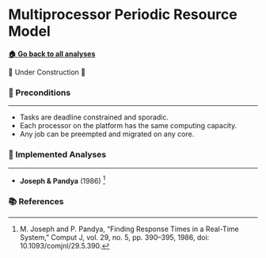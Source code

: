 # Multiprocessor Periodic Resource Model

[**🏠 Go back to all analyses**](../../../README.md#-available-analyses)

🚧 Under Construction 🚧

### 🔑 Preconditions

---

- Tasks are deadline constrained and sporadic.
- Each processor on the platform has the same computing capacity.
- Any job can be preempted and migrated on any core.

### 🧪 Implemented Analyses

---

- **Joseph & Pandya** (1986) [^1]

### 📚 References

[^1]: M. Joseph and P. Pandya, “Finding Response Times in a Real-Time System,” Comput J, vol. 29, no. 5, pp. 390–395, 1986, doi: 10.1093/comjnl/29.5.390.